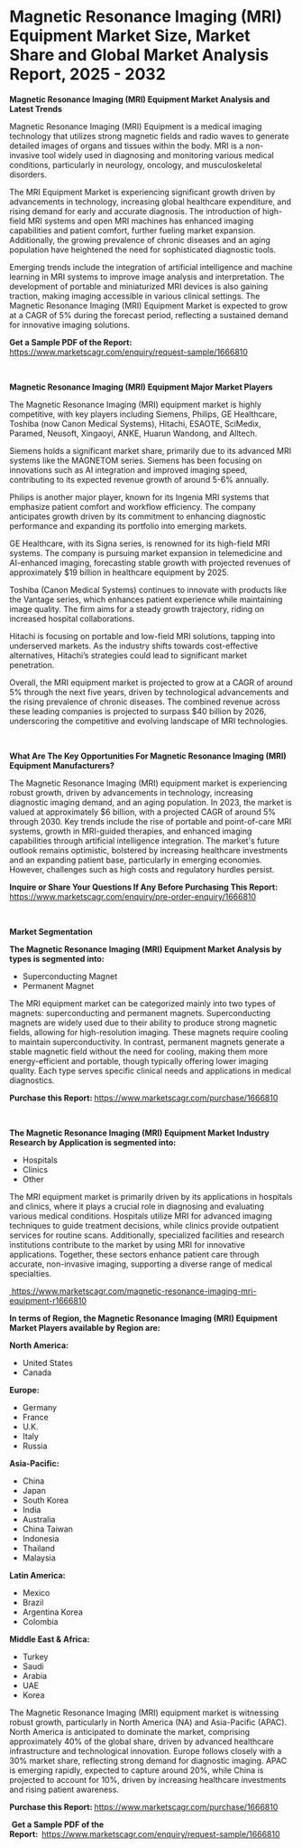 <p><h1>Magnetic Resonance Imaging (MRI) Equipment Market Size, Market Share and Global Market Analysis Report, 2025 - 2032</h1></p><p><strong>Magnetic Resonance Imaging (MRI) Equipment Market Analysis and Latest Trends</strong></p>
<p><p>Magnetic Resonance Imaging (MRI) Equipment is a medical imaging technology that utilizes strong magnetic fields and radio waves to generate detailed images of organs and tissues within the body. MRI is a non-invasive tool widely used in diagnosing and monitoring various medical conditions, particularly in neurology, oncology, and musculoskeletal disorders. </p><p>The MRI Equipment Market is experiencing significant growth driven by advancements in technology, increasing global healthcare expenditure, and rising demand for early and accurate diagnosis. The introduction of high-field MRI systems and open MRI machines has enhanced imaging capabilities and patient comfort, further fueling market expansion. Additionally, the growing prevalence of chronic diseases and an aging population have heightened the need for sophisticated diagnostic tools.</p><p>Emerging trends include the integration of artificial intelligence and machine learning in MRI systems to improve image analysis and interpretation. The development of portable and miniaturized MRI devices is also gaining traction, making imaging accessible in various clinical settings. The Magnetic Resonance Imaging (MRI) Equipment Market is expected to grow at a CAGR of 5% during the forecast period, reflecting a sustained demand for innovative imaging solutions.</p></p>
<p><strong>Get a Sample PDF of the Report:&nbsp;</strong> <a href="https://www.marketscagr.com/enquiry/request-sample/1666810?utm_campaign=2485&utm_medium=2&utm_source=Github&utm_content=ia&utm_term=14042025&utm_id=magnetic-resonance-imaging-mri-equipment">https://www.marketscagr.com/enquiry/request-sample/1666810</a></p>
<p>&nbsp;</p>
<p><strong>Magnetic Resonance Imaging (MRI) Equipment Major Market Players</strong></p>
<p><p>The Magnetic Resonance Imaging (MRI) equipment market is highly competitive, with key players including Siemens, Philips, GE Healthcare, Toshiba (now Canon Medical Systems), Hitachi, ESAOTE, SciMedix, Paramed, Neusoft, Xingaoyi, ANKE, Huarun Wandong, and Alltech. </p><p>Siemens holds a significant market share, primarily due to its advanced MRI systems like the MAGNETOM series. Siemens has been focusing on innovations such as AI integration and improved imaging speed, contributing to its expected revenue growth of around 5-6% annually. </p><p>Philips is another major player, known for its Ingenia MRI systems that emphasize patient comfort and workflow efficiency. The company anticipates growth driven by its commitment to enhancing diagnostic performance and expanding its portfolio into emerging markets.</p><p>GE Healthcare, with its Signa series, is renowned for its high-field MRI systems. The company is pursuing market expansion in telemedicine and AI-enhanced imaging, forecasting stable growth with projected revenues of approximately $19 billion in healthcare equipment by 2025.</p><p>Toshiba (Canon Medical Systems) continues to innovate with products like the Vantage series, which enhances patient experience while maintaining image quality. The firm aims for a steady growth trajectory, riding on increased hospital collaborations.</p><p>Hitachi is focusing on portable and low-field MRI solutions, tapping into underserved markets. As the industry shifts towards cost-effective alternatives, Hitachi’s strategies could lead to significant market penetration.</p><p>Overall, the MRI equipment market is projected to grow at a CAGR of around 5% through the next five years, driven by technological advancements and the rising prevalence of chronic diseases. The combined revenue across these leading companies is projected to surpass $40 billion by 2026, underscoring the competitive and evolving landscape of MRI technologies.</p></p>
<p>&nbsp;</p>
<p><strong>What Are The Key Opportunities For Magnetic Resonance Imaging (MRI) Equipment Manufacturers?</strong></p>
<p><p>The Magnetic Resonance Imaging (MRI) equipment market is experiencing robust growth, driven by advancements in technology, increasing diagnostic imaging demand, and an aging population. In 2023, the market is valued at approximately $6 billion, with a projected CAGR of around 5% through 2030. Key trends include the rise of portable and point-of-care MRI systems, growth in MRI-guided therapies, and enhanced imaging capabilities through artificial intelligence integration. The market's future outlook remains optimistic, bolstered by increasing healthcare investments and an expanding patient base, particularly in emerging economies. However, challenges such as high costs and regulatory hurdles persist.</p></p>
<p><strong>Inquire or Share Your Questions If Any Before Purchasing This Report:</strong> <a href="https://www.marketscagr.com/enquiry/pre-order-enquiry/1666810?utm_campaign=2485&utm_medium=2&utm_source=Github&utm_content=ia&utm_term=14042025&utm_id=magnetic-resonance-imaging-mri-equipment">https://www.marketscagr.com/enquiry/pre-order-enquiry/1666810</a></p>
<p>&nbsp;</p>
<p><strong>Market Segmentation</strong></p>
<p><strong>The Magnetic Resonance Imaging (MRI) Equipment Market Analysis by types is segmented into:</strong></p>
<p><ul><li>Superconducting Magnet</li><li>Permanent Magnet</li></ul></p>
<p><p>The MRI equipment market can be categorized mainly into two types of magnets: superconducting and permanent magnets. Superconducting magnets are widely used due to their ability to produce strong magnetic fields, allowing for high-resolution imaging. These magnets require cooling to maintain superconductivity. In contrast, permanent magnets generate a stable magnetic field without the need for cooling, making them more energy-efficient and portable, though typically offering lower imaging quality. Each type serves specific clinical needs and applications in medical diagnostics.</p></p>
<p><strong>Purchase this Report:&nbsp;</strong><a href="https://www.marketscagr.com/purchase/1666810?utm_campaign=2485&utm_medium=2&utm_source=Github&utm_content=ia&utm_term=14042025&utm_id=magnetic-resonance-imaging-mri-equipment">https://www.marketscagr.com/purchase/1666810</a></p>
<p>&nbsp;</p>
<p><strong>The Magnetic Resonance Imaging (MRI) Equipment Market Industry Research by Application is segmented into:</strong></p>
<p><ul><li>Hospitals</li><li>Clinics</li><li>Other</li></ul></p>
<p><p>The MRI equipment market is primarily driven by its applications in hospitals and clinics, where it plays a crucial role in diagnosing and evaluating various medical conditions. Hospitals utilize MRI for advanced imaging techniques to guide treatment decisions, while clinics provide outpatient services for routine scans. Additionally, specialized facilities and research institutions contribute to the market by using MRI for innovative applications. Together, these sectors enhance patient care through accurate, non-invasive imaging, supporting a diverse range of medical specialties.</p></p>
<p><a href="https://www.marketscagr.com/magnetic-resonance-imaging-mri-equipment-r1666810?utm_campaign=2485&utm_medium=2&utm_source=Github&utm_content=ia&utm_term=14042025&utm_id=magnetic-resonance-imaging-mri-equipment">&nbsp;https://www.marketscagr.com/magnetic-resonance-imaging-mri-equipment-r1666810</a></p>
<p><strong>In terms of Region, the Magnetic Resonance Imaging (MRI) Equipment Market Players available by Region are:</strong></p>
<p>
    <p> <strong> North America: </strong>
        <ul>
            <li>United States</li>
            <li>Canada</li>
        </ul>
        </p> 
    <p> <strong> Europe: </strong>
        <ul>
            <li>Germany</li>
            <li>France</li>
            <li>U.K.</li>
            <li>Italy</li>
            <li>Russia</li>
        </ul>
        </p> 
    <p> <strong> Asia-Pacific: </strong>
        <ul>
            <li>China</li>
            <li>Japan</li>
            <li>South Korea</li>
            <li>India</li>
            <li>Australia</li>
            <li>China Taiwan</li>
            <li>Indonesia</li>
            <li>Thailand</li>
            <li>Malaysia</li>
        </ul>
        </p> 
    <p> <strong> Latin America: </strong>
        <ul>
            <li>Mexico</li>
            <li>Brazil</li>
            <li>Argentina Korea</li>
            <li>Colombia</li>
        </ul>
        </p> 
    <p> <strong> Middle East & Africa: </strong>
        <ul>
            <li>Turkey</li>
            <li>Saudi</li>
            <li>Arabia</li>
            <li>UAE</li>
            <li>Korea</li>
        </ul>
    </p>
    </p>
<p><p>The Magnetic Resonance Imaging (MRI) equipment market is witnessing robust growth, particularly in North America (NA) and Asia-Pacific (APAC). North America is anticipated to dominate the market, comprising approximately 40% of the global share, driven by advanced healthcare infrastructure and technological innovation. Europe follows closely with a 30% market share, reflecting strong demand for diagnostic imaging. APAC is emerging rapidly, expected to capture around 20%, while China is projected to account for 10%, driven by increasing healthcare investments and rising patient awareness.</p></p>
<p><strong>Purchase this Report: </strong><a href="https://www.marketscagr.com/purchase/1666810?utm_campaign=2485&utm_medium=2&utm_source=Github&utm_content=ia&utm_term=14042025&utm_id=magnetic-resonance-imaging-mri-equipment">https://www.marketscagr.com/purchase/1666810</a></p>
<p>&nbsp;<strong>Get a Sample PDF of the Report:&nbsp;&nbsp;</strong><a href="https://www.marketscagr.com/enquiry/request-sample/1666810?utm_campaign=2485&utm_medium=2&utm_source=Github&utm_content=ia&utm_term=14042025&utm_id=magnetic-resonance-imaging-mri-equipment">https://www.marketscagr.com/enquiry/request-sample/1666810</a></p>
<p><strong></strong></p>
<p><p></p><p></p><p></p></p>